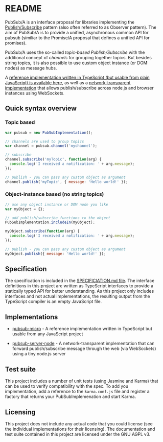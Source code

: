 README
=======

PubSub/A is an interface proposal for libraries implementing the [Publish/Subscribe][pubsub-pattern]
pattern (also often referred to as Observer pattern). The aim of PubSub/A is to provide a unified,
asynchronous common API for pubsub (similiar to the Promise/A proposal that defines a unified API
for promises).

PubSub/A uses the so-called *topic-based Publish/Subscribe* with the additional concept of
*channels* for grouping together topics. But besides string topics, it is also possible to use
custom object instance (or DOM nodes) as message hubs.

A [reference implementation written in TypeScript (but usable from plain JavaScript) is available
here][reference-implementation], as well as a
[network-transparent implementation][pubsub-server-node] that allows publish/subscribe across
node.js and browser instances using WebSockets.


Quick syntax overview
------

### Topic based

```javascript
var pubsub = new PubSubImplementation();

// channels are used to group topics
var channel = pubsub.channel('mychannel');

// subscribe
channel.subscribe('myTopic', function(arg) {
  console.log('I received a notification: ' + arg.message);
});

// publish - you can pass any custom object as argument
channel.publish('myTopic', { message: 'Hello world!' });

```

### Object-instance based (no string topics)

```javascript
// use any object instance or DOM node you like
var myObject = {};

// add publish/subscribe functions to the object
PubSubImplementation.includeIn(myObject);

myObject.subscribe(function(arg) {
  console.log('I received a notification: ' + arg.message);
});

// publish - you can pass any custom object as argument
myObject.publish({ message: 'Hello world!' });
```

Specification
-------------

The specification is included in the [SPECIFICIATION.md file](SPECIFICATION.md). The interface
definitions in this project are written as TypeScript interfaces to provide a statically typed API
for better understanding. As this project only includes interfaces and not actual implementations,
the resulting output from the TypeScript compiler is an empty JavaScript file.

Implementations
---------------

* [pubsub-micro] - A reference implementation written in TypeScript but usable from any JavaScript
  project
* [pubsub-server-node] - A network-transparent implementation that can forward publish/subscribe
  message through the web (via WebSockets) using a tiny node.js server


  [pubsub-pattern]: https://en.wikipedia.org/wiki/Publish–subscribe_pattern
  [reference-implementation]: https://github.com/pubsub-a/pubsub-micro
  [pubsub-micro]: https://github.com/pubsub-a/pubsub-micro
  [pubsub-server-node]: https://github.com/pubsub-a/pubsub-server-node


Test suite
----------

This project includes a number of unit tests (using Jasmine and Karma) that can be used to verify
compatibility with the spec. To add you implementation, add a reference to the `karma.conf.js` file
and register a factory that returns your PubSubImplemenation and start Karma.


Licensing
---------

This project does not include any actual code that you could license (see the individual
implementations for their licensing). The documentation and test suite contained in this project are
licensed under the GNU AGPL v3.
